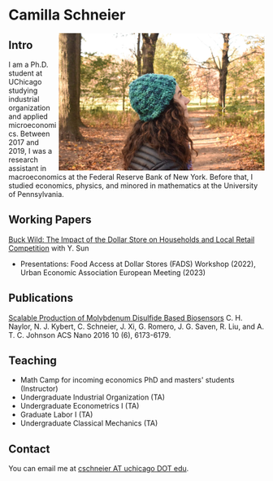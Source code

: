 # Camilla Schneier

<img src="profile.jpeg" height="270" align="right"/>

## Intro

I am a Ph.D. student at UChicago studying industrial organization and applied microeconomics. Between 2017 and 2019, I was a research assistant in macroeconomics at the Federal Reserve Bank of New York. Before that, I studied economics, physics, and minored in mathematics at the University of Pennsylvania. 

## Working Papers
[Buck Wild: The Impact of the Dollar Store on Households and Local Retail Competition](schneier_sun_dollar_store_2023_05.pdf) with Y. Sun 
* Presentations: Food Access at Dollar Stores (FADS) Workshop (2022), Urban Economic Association European Meeting (2023)

## Publications
[Scalable Production of Molybdenum Disulfide Based Biosensors](https://pubs.acs.org/doi/10.1021/acsnano.6b02137) C. H. Naylor, N. J. Kybert, C. Schneier, J. Xi, G. Romero, J. G. Saven, R. Liu, and A. T. C. Johnson ACS Nano 2016 10 (6), 6173-6179.

## Teaching 
* Math Camp for incoming economics PhD and masters' students (Instructor)
* Undergraduate Industrial Organization (TA)
* Undergraduate Econometrics I (TA)
* Graduate Labor I (TA)
* Undergraduate Classical Mechanics (TA)

## Contact

You can email me at [cschneier AT uchicago DOT edu](mailto:cschneier@uchicago.edu).
